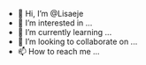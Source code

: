 - 👋 Hi, I’m @Lisaeje
- 👀 I’m interested in ...
- 🌱 I’m currently learning ...
- 💞️ I’m looking to collaborate on ...
- 📫 How to reach me ...

<!---
Lisaeje/Lisaeje is a ✨ special ✨ repository because its `README.md` (this file) appears on your GitHub profile.
You can click the Preview link to take a look at your changes.
--->
